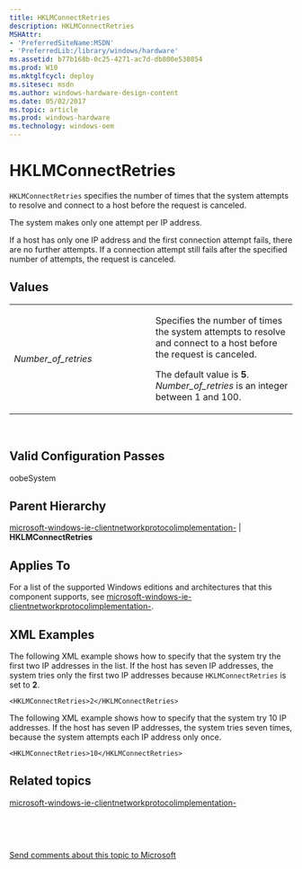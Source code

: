 ```yaml
---
title: HKLMConnectRetries
description: HKLMConnectRetries
MSHAttr:
- 'PreferredSiteName:MSDN'
- 'PreferredLib:/library/windows/hardware'
ms.assetid: b77b168b-0c25-4271-ac7d-db800e530854
ms.prod: W10
ms.mktglfcycl: deploy
ms.sitesec: msdn
ms.author: windows-hardware-design-content
ms.date: 05/02/2017
ms.topic: article
ms.prod: windows-hardware
ms.technology: windows-oem
---
```


# HKLMConnectRetries


`HKLMConnectRetries` specifies the number of times that the system attempts to resolve and connect to a host before the request is canceled.

The system makes only one attempt per IP address.

If a host has only one IP address and the first connection attempt fails, there are no further attempts. If a connection attempt still fails after the specified number of attempts, the request is canceled.

## Values


<table>
<colgroup>
<col width="50%" />
<col width="50%" />
</colgroup>
<tbody>
<tr class="odd">
<td><p><em>Number_of_retries</em></p></td>
<td><p>Specifies the number of times the system attempts to resolve and connect to a host before the request is canceled.</p>
<p>The default value is <strong>5</strong>. <em>Number_of_retries</em> is an integer between 1 and 100.</p></td>
</tr>
</tbody>
</table>

 

## Valid Configuration Passes


oobeSystem

## Parent Hierarchy


[microsoft-windows-ie-clientnetworkprotocolimplementation-](microsoft-windows-ie-clientnetworkprotocolimplementation.md) | **HKLMConnectRetries**

## Applies To


For a list of the supported Windows editions and architectures that this component supports, see [microsoft-windows-ie-clientnetworkprotocolimplementation-](microsoft-windows-ie-clientnetworkprotocolimplementation.md).

## XML Examples


The following XML example shows how to specify that the system try the first two IP addresses in the list. If the host has seven IP addresses, the system tries only the first two IP addresses because `HKLMConnectRetries` is set to **2**.

``` syntax
<HKLMConnectRetries>2</HKLMConnectRetries>
```

The following XML example shows how to specify that the system try 10 IP addresses. If the host has seven IP addresses, the system tries seven times, because the system attempts each IP address only once.

``` syntax
<HKLMConnectRetries>10</HKLMConnectRetries>
```

## Related topics


[microsoft-windows-ie-clientnetworkprotocolimplementation-](microsoft-windows-ie-clientnetworkprotocolimplementation.md)

 

 

[Send comments about this topic to Microsoft](mailto:wsddocfb@microsoft.com?subject=Documentation%20feedback%20%5Bp_unattend\p_unattend%5D:%20HKLMConnectRetries%20%20RELEASE:%20%2810/3/2016%29&body=%0A%0APRIVACY%20STATEMENT%0A%0AWe%20use%20your%20feedback%20to%20improve%20the%20documentation.%20We%20don't%20use%20your%20email%20address%20for%20any%20other%20purpose,%20and%20we'll%20remove%20your%20email%20address%20from%20our%20system%20after%20the%20issue%20that%20you're%20reporting%20is%20fixed.%20While%20we're%20working%20to%20fix%20this%20issue,%20we%20might%20send%20you%20an%20email%20message%20to%20ask%20for%20more%20info.%20Later,%20we%20might%20also%20send%20you%20an%20email%20message%20to%20let%20you%20know%20that%20we've%20addressed%20your%20feedback.%0A%0AFor%20more%20info%20about%20Microsoft's%20privacy%20policy,%20see%20http://privacy.microsoft.com/default.aspx. "Send comments about this topic to Microsoft")






